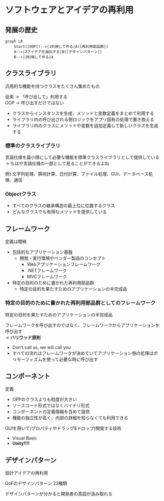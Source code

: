 # ソフトウェアとアイデアの再利用
## 発展の歴史
```mermaid
graph LR
    Start([OOP])-->|1利用して作る|A([再利用部品群])
    A-->|2アイデアを抽出する|B([デザインパターン])
    B-->|3利用して作る|A
```

## クラスライブラリ
汎用的な機能を持つクラスをたくさん集めたもの

従来 → 「呼び出して」利用する  
OOP → 呼び出すだけではない
- クラスからインスタンスを生成、メソッドと変数定義をまとめて利用する
- ライブラリ内の呼び出される側ロジックをアプリ固有の処理で置き換える
- ライブラリ内のクラスにメソッドや変数を追加定義して新しいクラスを生成する

### 標準のクラスライブラリ
言語仕様を最小限にして必要な機能を標準クラスライブラリとして提供している   
→ もはや言語仕様の一部として見ることができるよね

例) 文字列処理、算術計算、日付計算、ファイル処理、GUI、データベース処理、通信

### Objectクラス
- すべてのクラスの継承構造の最上位に位置するクラス  
- どんなクラスでも有用なメソッドを提供している

## フレームワーク
定義は曖昧
- 包括的なアプリケーション基盤
  - 開発・実行環境やベンダー製品のコンセプト
    - Webアプリケーションフレームワーク
    - .NETフレームワーク
    - MVCフレームワーク
- 特定の目的のために書かれた再利用部品群
  - 特定の目的を果たすためのアプリケーションの半完成品

### 特定の目的のために書かれた再利用部品群としてのフレームワーク
特定の目的を果たすためのアプリケーションの半完成品

フレームワークを呼び出すのではなく、フレームワークからアプリケーションを呼び出す  
→ **ハリウッド原則**
- Don't call us, we will call you
- すべての流れはフレームワークが決めていてアプリケーション側の処理はポリモーフィズムを使って必要な時に呼び出す

## コンポーネント
定義
- OPPのクラスよりも粒度が大きい
- ソースコード形式ではなくバイナリ形式
- コンポーネントの定義情報を含めて提供
- 機能の独立性が高く、内部の詳細を知らなくても利用できる

GUIを用いて(プロパティやドラッグ&ドロップ)開発する技術
- Visual Basic
- **Unity!!!!**

## デザインパターン
設計アイデアの再利用

GoFのデザインパターン
23種類

デザインパターンが分かると開発者の意図が汲み取れる
